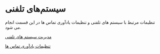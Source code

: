 # سیستم‌های تلفنی

تنظیمات مرتبط با سیستم های تلفنی و تنظیمات یادآوری تماس ها در این قسمت انجام می شود.


[مدیریت سیستم های تلفنی](https://github.com/1stco/PayamGostarDocs/blob/master/help%202.5.4/Basic-Information/Telephone-systems/telephone-systems-Management/telephone-systems-Management.md)

[تنظیمات یادآوری تماس ها](https://github.com/1stco/PayamGostarDocs/blob/master/help%202.5.4/Basic-Information/Telephone-systems/Call-reminder-settings/Call-reminder-settings.md)



